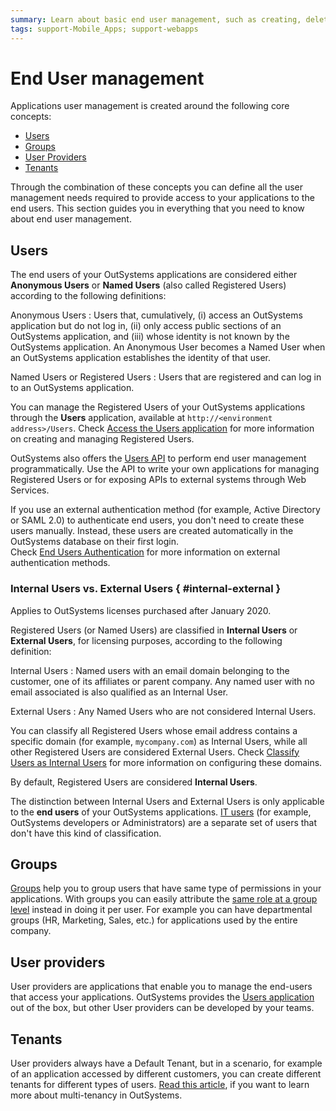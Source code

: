 ```yaml
---
summary: Learn about basic end user management, such as creating, deleting, deactivating registered user accounts or placing them into User Groups with specific permissions.
tags: support-Mobile_Apps; support-webapps
---
```


# End User management

Applications user management is created around the following core concepts:

 - [Users](#Users)
 - [Groups](#Groups)
 - [User Providers](#user-providers)
 - [Tenants](#tenants)

Through the combination of these concepts you can define all the user management needs required to provide access to your applications to the end users. This section guides you in everything that you need to know about end user management.

## Users

The end users of your OutSystems applications are considered either **Anonymous Users** or **Named Users** (also called Registered Users) according to the following definitions:

Anonymous Users
:   Users that, cumulatively, (i) access an OutSystems application but do not log in, (ii) only access public sections of an OutSystems application, and (iii) whose identity is not known by the OutSystems application. An Anonymous User becomes a Named User when an OutSystems application establishes the identity of that user.

Named Users or Registered Users
:   Users that are registered and can log in to an OutSystems application.  

You can manage the Registered Users of your OutSystems applications through the **Users** application, available at `http://<environment address>/Users`. Check [Access the Users application](accessing-users.md) for more information on creating and managing Registered Users.

OutSystems also offers the [Users API](<../../../ref/apis/auto/users-api.final.md>) to perform end user management programmatically. Use the API to write your own applications for managing Registered Users or for exposing APIs to external systems through Web Services.

<div class="info" markdown="1">

If you use an external authentication method (for example, Active Directory or SAML 2.0) to authenticate end users, you don't need to create these users manually. Instead, these users are created automatically in the OutSystems database on their first login.  
Check [End Users Authentication](end-user-authentication/intro.md) for more information on external authentication methods.

</div>

### Internal Users vs. External Users { #internal-external }

<div class="info" markdown="1">

Applies to OutSystems licenses purchased after January 2020.

</div>

Registered Users (or Named Users) are classified in **Internal Users** or **External Users**, for licensing purposes, according to the following definition:

Internal Users
:   Named users with an email domain belonging to the customer, one of its affiliates or parent company. Any named user with no email associated is also qualified as an Internal User.

External Users
:   Any Named Users who are not considered Internal Users.

You can classify all Registered Users whose email address contains a specific domain (for example, `mycompany.com`) as Internal Users, while all other Registered Users are considered External Users. Check [Classify Users as Internal Users](classify-internal-users.md) for more information on configuring these domains.

By default, Registered Users are considered **Internal Users**.

<div class="info" markdown="1">

The distinction between Internal Users and External Users is only applicable to the **end users** of your OutSystems applications. [IT users](../../../managing-the-applications-lifecycle/manage-it-teams/intro.md) (for example, OutSystems developers or Administrators) are a separate set of users that don't have this kind of classification.

</div>

## Groups

[Groups](groups.md) help you to group users that have same type of permissions in your applications. With groups you can easily attribute the [same role at a group level](../user-roles/intro.md) instead in doing it per user. For example you can have departmental groups (HR, Marketing, Sales, etc.) for applications used by the entire company.

## User providers

User providers are applications that enable you to manage the end-users that access your applications. OutSystems provides the [Users application](accessing-users.md) out of the box, but other User providers can be developed by your teams.

## Tenants

User providers always have a Default Tenant, but in a scenario, for example of an application accessed by different customers, you can create different tenants for different types of users. [Read this article](https://success.outsystems.com/Support/Enterprise_Customers/Maintenance_and_Operations/How_to_Build_a_Multi-tenant_Application#Managing_Tenants_and_End-Users), if you want to learn more about multi-tenancy in OutSystems. 
